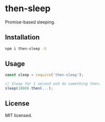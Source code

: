 # then-sleep

Promise-based sleeping.

## Installation

```sh
npm i then-sleep -S
```

## Usage

```js
const sleep = require('then-sleep');

// Sleep for 1 second and do something then.
sleep(1000).then(...);
```

## License

MIT licensed.
